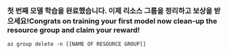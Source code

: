 ### <a name="congrats-on-training-your-first-model-now-clean-up-the-resource-group-and-claim-your-reward"></a><span data-ttu-id="ffa8e-101">첫 번째 모델 학습을 완료했습니다. 이제 리소스 그룹을 정리하고 보상을 받으세요!</span><span class="sxs-lookup"><span data-stu-id="ffa8e-101">Congrats on training your first model now clean-up the resource group and claim your reward!</span></span>

```
az group delete -n [[NAME OF RESOURCE GROUP]]
```
